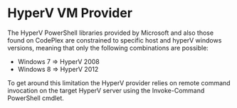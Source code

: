 # HyperV VM Provider

The HyperV PowerShell libraries provided by Microsoft and also those found on CodePlex are constrained to specific
host and hyperV windows versions, meaning that only the following combinations are possible:
 - Windows 7 => HyperV 2008
 - Windows 8 => HyperV 2012

To get around this limitation the HyperV provider relies on remote command invocation on the target HyperV server using
the Invoke-Command PowerShell cmdlet.